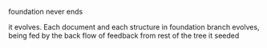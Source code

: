 foundation never ends

it evolves. Each document and each structure in foundation branch evolves, being fed by the back flow of feedback from rest of the tree it seeded